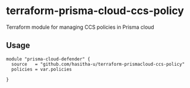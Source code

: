 # terraform-prisma-cloud-ccs-policy
Terraform module for managing CCS policies in Prisma cloud

## Usage

```hcl
module "prisma-cloud-defender" {
  source   = "github.com/hasitha-u/terraform-prismacloud-ccs-policy"
  policies = var.policies

}
```

<!-- BEGINNING OF PRE-COMMIT-TERRAFORM DOCS HOOK -->
<!-- END OF PRE-COMMIT-TERRAFORM DOCS HOOK -->